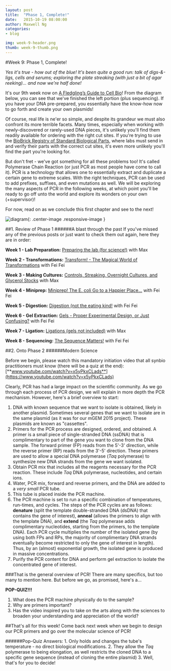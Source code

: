 ```yaml
---
layout: post
title:  "Phase 1, Complete!"
date:   2015-10-19 08:00:00
author: Maxwell Ng
categories: 
- blog

img: week-9-header.png
thumb: week-9-thumb.png
---
```


#Week 9: Phase 1, Complete!

*Yes it's true - how out of the blue! It's been quite a good run: talk of digs-&-ligs, cells and serums; exploring the plate streaking (with just a bit of agar reeking)... and now we're half done!*

It's our 9th week now on [A Fledgling’s Guide to Cell Bio](http://mcmastergem.com/blog/)! From the diagram below, you can see that we've finished the left portion (plus sequencing). If you have your DNA pre-prepared, you essentially have the know-how now to go forth and create your own plasmids!

Of course, real life is ne'er so simple, and despite its grandeur we must also confront its more terrible facets. Many times, especially when working with newly-discovered or rarely-used DNA pieces, it's unlikely you'll find them readily available for ordering with the right cut sites. If you're trying to use the [BioBrick Registry of Standard Biological Parts](http://parts.igem.org/Catalog), where labs must send in and verify their parts with the correct cut sites, it's even more unlikely you'll find the part you're looking for.

But don't fret - we've got something for all these problems too! It's called Polymerase Chain Reaction (or just PCR as most people have come to call it). PCR is a technology that allows one to essentially extract and duplicate a certain gene to extreme scales. With the right techniques, PCR can be used to add prefixes, suffixes, and even mutations as well. We will be exploring the many aspects of PCR in the following weeks, at which point you'll be ready to go off unto the world and explore its wonders on your own (+supervisor)!

For now, read on as we conclude this first chapter and see to the next!

![diagram](http://mcmastergem.com/img/blog/post02cycle.png){: .center-image .responsive-image }	

##1. Review of Phase 1
######A blast through the past
If you've missed any of the previous posts or just want to check them out again, here they are in order:

**Week 1 - Lab Preparation:**
[Preparing the lab (for science!)](http://mcmastergem.com/blog/2015/08/24/week-1-preparing-the-lab/) with Max

**Week 2 - Transformations:** [Transform! - The Magical World of Transformations](http://mcmastergem.com/blog/2015/08/31/the-magical-world-of-transformations/) with Fei Fei

**Week 3 - Making Cultures:** [Controls, Streaking, Overnight Cultures, and Glycerol Stocks](http://mcmastergem.com/blog/2015/09/07/streaking-overnight-cultures-and-glycerol-stocks/) with Max

**Week 4 - Miniprep:** [Miniprep! The E. coli Go to a Happier Place...](http://mcmastergem.com/blog/2015/09/14/e-coli-go-to-a-happier-place/) with Fei Fei

**Week 5 - Digestion:** [Digestion (not the eating kind!](http://mcmastergem.com/blog/2015/09/21/digestion-not-the-eating-kind/) with Fei Fei

**Week 6 - Gel Extraction:** [Gels - Proper Experimental Design, or Just Confusing?](http://mcmastergem.com/blog/2015/09/28/gelception/) with Fei Fei

**Week 7 - Ligation:** [Ligations (gels not included)](http://mcmastergem.com/blog/2015/10/05/Ligations-gels-not-included/) with Max

**Week 8 - Sequencing:** [The Sequence Matters!](http://mcmastergem.com/blog/2015/10/12/The-Sequence-Matters/) with Fei Fei


##2. Onto Phase 2
######Modern Science

Before we begin, please watch this mandatory initiation video that all synbio practitioners must know (there will be a quiz at the end): [**www.youtube.com/watch?v=x5yPkxCLads**](https://www.youtube.com/watch?v=x5yPkxCLads)

Clearly, PCR has had a large impact on the scientific community. As we go through each process of PCR design, we will explain in more depth the PCR mechanism. However, here's a brief overview to start:

1. DNA with known sequence that we want to isolate is obtained, likely in another plasmid. Sometimes several genes that we want to isolate are in the same plasmid (as it was for our mGEM 2015 project). These plasmids are known as "cassettes".
2. Primers for the PCR process are designed, ordered, and obtained. A primer is a small piece of single-stranded DNA (ssDNA) that is complimentary to part of the gene you want to clone from the DNA sample. The forward primer (FP) reads from the 5'-3' direction, while the reverse primer (RP) reads from the 3'-5' direction. These primers are used to allow a special DNA polymerase (*Taq* polymerase) to synthesize new DNA strands from the gene we want isolated.
3. Obtain PCR mix that includes all the reagents necessary for the PCR reaction. These include *Taq* DNA polymerase, nucleotides, and certain ions. 
4. Water, PCR mix, forward and reverse primers, and the DNA are added to a *very small* PCR tube.
5. This tube is placed inside the PCR machine.
6. The PCR machine is set to run a specific combination of temperatures, run-times, and cycles. The steps of the PCR cycles are as follows: **denature** (split the template double-stranded DNA (dsDNA) that contains the gene of interest), **anneal** (allows the primers to align with the template DNA), and **extend** (the *Taq* polymerase adds complimentary nucleotides, starting from the primers, to the template DNA). Each PCR cycle multiplies the number of the isolated gene (by using both FPs and RPs, the majority of complimentary DNA strands eventually become restricted to only the gene of interest in length). Thus, by an (almost) exponential growth, the isolated gene is produced in massive concentrations.
7. Purify the PCR content for DNA and perform gel extraction to isolate the concentrated gene of interest.

###That is the general overview of PCR! There are many specifics, but too many to mention here. But before we go, as promised, here's a...


**POP-QUIZ!!!**

1. What does the PCR machine physically do to the sample?
2. Why are primers important?
3. Has the video inspired you to take on the arts along with the sciences to broaden your understanding and appreciation of the world?

##That's all for this week! Come back next week when we begin to design our PCR primers and go over the molecular science of PCR!

######Pop-Quiz Answers: 1. Only holds and changes the tube's temperature - no direct biological modifications. 2. They allow the *Taq* polymerase to being elongation, as well restricts the cloned DNA to a specific gene sequence (instead of cloning the entire plasmid) 3. Well, that's for you to decide!

